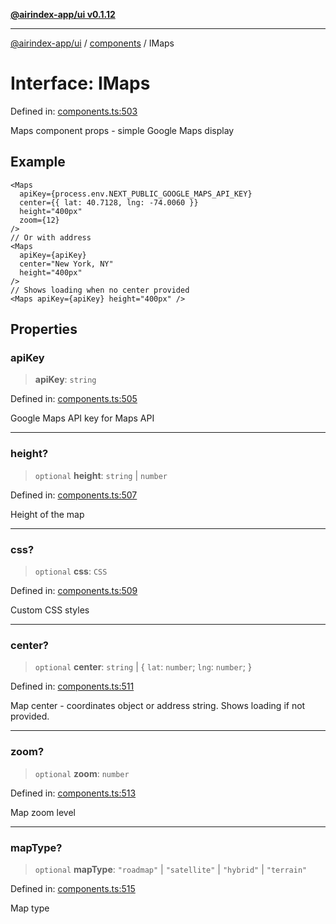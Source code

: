 [**@airindex-app/ui v0.1.12**](../../README.md)

***

[@airindex-app/ui](../../README.md) / [components](../README.md) / IMaps

# Interface: IMaps

Defined in: [components.ts:503](https://github.com/airindex-app/ui/blob/51b723e17db3d2d7342fc2d9bd4a36ea0ad71f2a/src/types/components.ts#L503)

Maps component props - simple Google Maps display

## Example

```tsx
<Maps
  apiKey={process.env.NEXT_PUBLIC_GOOGLE_MAPS_API_KEY}
  center={{ lat: 40.7128, lng: -74.0060 }}
  height="400px"
  zoom={12}
/>
// Or with address
<Maps
  apiKey={apiKey}
  center="New York, NY"
  height="400px"
/>
// Shows loading when no center provided
<Maps apiKey={apiKey} height="400px" />
```

## Properties

### apiKey

> **apiKey**: `string`

Defined in: [components.ts:505](https://github.com/airindex-app/ui/blob/51b723e17db3d2d7342fc2d9bd4a36ea0ad71f2a/src/types/components.ts#L505)

Google Maps API key for Maps API

***

### height?

> `optional` **height**: `string` \| `number`

Defined in: [components.ts:507](https://github.com/airindex-app/ui/blob/51b723e17db3d2d7342fc2d9bd4a36ea0ad71f2a/src/types/components.ts#L507)

Height of the map

***

### css?

> `optional` **css**: `CSS`

Defined in: [components.ts:509](https://github.com/airindex-app/ui/blob/51b723e17db3d2d7342fc2d9bd4a36ea0ad71f2a/src/types/components.ts#L509)

Custom CSS styles

***

### center?

> `optional` **center**: `string` \| \{ `lat`: `number`; `lng`: `number`; \}

Defined in: [components.ts:511](https://github.com/airindex-app/ui/blob/51b723e17db3d2d7342fc2d9bd4a36ea0ad71f2a/src/types/components.ts#L511)

Map center - coordinates object or address string. Shows loading if not provided.

***

### zoom?

> `optional` **zoom**: `number`

Defined in: [components.ts:513](https://github.com/airindex-app/ui/blob/51b723e17db3d2d7342fc2d9bd4a36ea0ad71f2a/src/types/components.ts#L513)

Map zoom level

***

### mapType?

> `optional` **mapType**: `"roadmap"` \| `"satellite"` \| `"hybrid"` \| `"terrain"`

Defined in: [components.ts:515](https://github.com/airindex-app/ui/blob/51b723e17db3d2d7342fc2d9bd4a36ea0ad71f2a/src/types/components.ts#L515)

Map type
